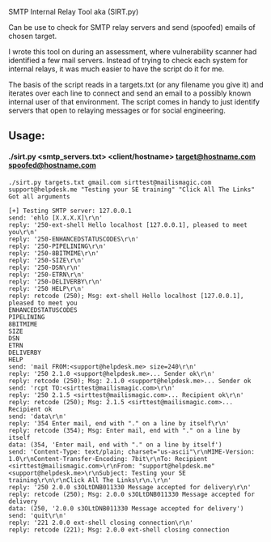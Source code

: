 SMTP Internal Relay Tool aka (SIRT.py)

Can be use to check for SMTP relay servers and send (spoofed) emails of chosen target.

I wrote this tool on during an assessment, where vulnerability scanner had identified
a few mail servers. Instead of trying to check each system for internal relays, it was
much easier to have the script do it for me. 

The basis of the script reads in a targets.txt (or any filename you give it) and iterates
over each line to connect and send an email to a possibly known internal user of that 
environment. The script comes in handy to just identify servers that open to relaying messages
or for social engineering.

## Usage:
#### ./sirt.py <smtp_servers.txt> <client/hostname> <target@hostname.com> <spoofed@hostname.com> <Subject> <data to send>
```
./sirt.py targets.txt gmail.com sirttest@mailismagic.com support@helpdesk.me "Testing your SE training" "Click All The Links"
Got all arguments

[+] Testing SMTP server: 127.0.0.1
send: 'ehlo [X.X.X.X]\r\n'
reply: '250-ext-shell Hello localhost [127.0.0.1], pleased to meet you\r\n'
reply: '250-ENHANCEDSTATUSCODES\r\n'
reply: '250-PIPELINING\r\n'
reply: '250-8BITMIME\r\n'
reply: '250-SIZE\r\n'
reply: '250-DSN\r\n'
reply: '250-ETRN\r\n'
reply: '250-DELIVERBY\r\n'
reply: '250 HELP\r\n'
reply: retcode (250); Msg: ext-shell Hello localhost [127.0.0.1], pleased to meet you
ENHANCEDSTATUSCODES
PIPELINING
8BITMIME
SIZE
DSN
ETRN
DELIVERBY
HELP
send: 'mail FROM:<support@helpdesk.me> size=240\r\n'
reply: '250 2.1.0 <support@helpdesk.me>... Sender ok\r\n'
reply: retcode (250); Msg: 2.1.0 <support@helpdesk.me>... Sender ok
send: 'rcpt TO:<sirttest@mailismagic.com>\r\n'
reply: '250 2.1.5 <sirttest@mailismagic.com>... Recipient ok\r\n'
reply: retcode (250); Msg: 2.1.5 <sirttest@mailismagic.com>... Recipient ok
send: 'data\r\n'
reply: '354 Enter mail, end with "." on a line by itself\r\n'
reply: retcode (354); Msg: Enter mail, end with "." on a line by itself
data: (354, 'Enter mail, end with "." on a line by itself')
send: 'Content-Type: text/plain; charset="us-ascii"\r\nMIME-Version: 1.0\r\nContent-Transfer-Encoding: 7bit\r\nTo: Recipient <sirttest@mailismagic.com>\r\nFrom: "support@helpdesk.me" <support@helpdesk.me>\r\nSubject: Testing your SE training\r\n\r\nClick All The Links\r\n.\r\n'
reply: '250 2.0.0 s3OLtDNB011330 Message accepted for delivery\r\n'
reply: retcode (250); Msg: 2.0.0 s3OLtDNB011330 Message accepted for delivery
data: (250, '2.0.0 s3OLtDNB011330 Message accepted for delivery')
send: 'quit\r\n'
reply: '221 2.0.0 ext-shell closing connection\r\n'
reply: retcode (221); Msg: 2.0.0 ext-shell closing connection
```
